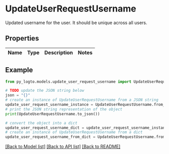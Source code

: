 # UpdateUserRequestUsername

Updated username for the user. It should be unique across all users.

## Properties

Name | Type | Description | Notes
------------ | ------------- | ------------- | -------------

## Example

```python
from py_logto.models.update_user_request_username import UpdateUserRequestUsername

# TODO update the JSON string below
json = "{}"
# create an instance of UpdateUserRequestUsername from a JSON string
update_user_request_username_instance = UpdateUserRequestUsername.from_json(json)
# print the JSON string representation of the object
print(UpdateUserRequestUsername.to_json())

# convert the object into a dict
update_user_request_username_dict = update_user_request_username_instance.to_dict()
# create an instance of UpdateUserRequestUsername from a dict
update_user_request_username_from_dict = UpdateUserRequestUsername.from_dict(update_user_request_username_dict)
```
[[Back to Model list]](../README.md#documentation-for-models) [[Back to API list]](../README.md#documentation-for-api-endpoints) [[Back to README]](../README.md)


